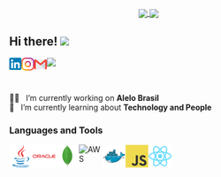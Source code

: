 <p align="center">
  <a href="https://github.com/anuraghazra/github-readme-stats">
    <img
      align="center"
      src="https://github-readme-stats.vercel.app/api/top-langs/?username=ewertondias&layout=compact&theme=dark"
    />
  </a>
  <a href="https://github.com/anuraghazra/github-readme-stats">
    <img
      align="center"
      height="165"
      src="https://github-readme-stats.vercel.app/api?username=ewertondias&count_private=true&theme=dark&show_icons=true&custom_title=Ewerton%20Github%20Status&hide=issues"
    />
  </a>
</p>

## Hi there! <img src="https://raw.githubusercontent.com/iampavangandhi/iampavangandhi/master/gifs/Hi.gif" width="30px">

<a href="https://www.linkedin.com/in/ewertondsdias">
  <img align="left" alt="Ewerton Dias Linkedin" width="22px" src="https://raw.githubusercontent.com/ewertondias/ewertondias/master/assets/linkedin.svg" />
</a>

<a href="https://www.instagram.com/ewertonsdias">
  <img align="left" alt="Ewerton Dias Instagram" width="23px" src="https://raw.githubusercontent.com/ewertondias/ewertondias/master/assets/instagram.svg" />
</a>

<a href="mailto:ewertondsdias@gmail.com">
  <img align="left" alt="Ewerton Dias Gmail" height="24px" width="23px" src="https://raw.githubusercontent.com/ewertondias/ewertondias/master/assets/gmail-1.svg" />
</a>

![](https://visitor-badge.glitch.me/badge?page_id=ewertondias)

<br />

:technologist: &nbsp; I’m currently working on **Alelo Brasil**
<br />
:open_book: &nbsp; I’m currently learning about **Technology and People**

<!--
**ewertondias/ewertondias** is a ✨ _special_ ✨ repository because its `README.md` (this file) appears on your GitHub profile.

Here are some ideas to get you started:

- 🔭 I’m currently working on ...
- 🌱 I’m currently learning ...
- 👯 I’m looking to collaborate on ...
- 🤔 I’m looking for help with ...
- 💬 Ask me about ...
- 📫 How to reach me: ...
- 😄 Pronouns: ...
- ⚡ Fun fact: ...
-->

### Languages and Tools
<a href="https://www.java.com/">
  <img align="left" alt="Java" width="42px" src="https://raw.githubusercontent.com/devicons/devicon/master/icons/java/java-original.svg" />
</a>

<a href="https://www.oracle.com/">
  <img align="left" alt="Oracle" width="42px" src="https://raw.githubusercontent.com/devicons/devicon/master/icons/oracle/oracle-original.svg" />
</a>

<a href="https://www.mongodb.com/">
  <img align="left" alt="MongoDB" width="42px" src="https://raw.githubusercontent.com/devicons/devicon/master/icons/mongodb/mongodb-original.svg" />
</a>

<a href="https://aws.amazon.com">
  <img align="left" alt="AWS" width="42px" src="https://raw.githubusercontent.com/devicons/devicon/master/icons/amazonwebservices/amazonwebservices-      original.svg" />
</a>

<a href="https://www.docker.com/">
  <img align="left" alt="AWS" width="42px" src="https://raw.githubusercontent.com/devicons/devicon/master/icons/docker/docker-original.svg" />
</a>

<a href="https://developer.mozilla.org/en-US/docs/Web/JavaScript">
  <img align="left" alt="AWS" width="42px" src="https://raw.githubusercontent.com/devicons/devicon/master/icons/javascript/javascript-original.svg" />
</a>

<a href="https://reactjs.org/">
  <img align="left" alt="AWS" width="42px" src="https://raw.githubusercontent.com/devicons/devicon/master/icons/react/react-original.svg" />
</a>
